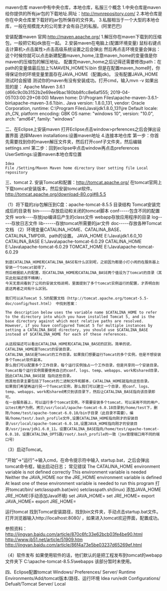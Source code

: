 
maven仓库
maven中有中央仓库，本地仓库，私服三个概念
	1.中央仓库是maven给你提供的所有jar包的下载地址.网址：http://mvnrepository.com/
	2.本地仓库是你在中央仓库里下载好的jar包所保存的文件夹。
	3.私服相当于一个大型的本地仓库，一般在规模庞大的公司里才会有自己的私服。(阿里巴巴)
 
安装配置maven  官网:http://maven.apache.org/
1.解压你在maven下载到的压缩包，一般把它和jdk放在一起。
2.安装maven在电脑上(配置环境变量)
	鼠标右键点击计算机>点击属性>点击高级系统设置之后会弹出
	然后再点击环境变量会弹出：                                           
	这个时候你就可以点击新建配置maven_home,注意maven_home的变量值是你maven的压缩包的解压地址。
	配置完maven_home之后记得还需要修改path：在path的变量值最后加上%MAVEN_HOME%\bin
	但是在配置maven_home时，你得保证你的环境变量里面存在JAVA_HOME（配置jdk)。
	没有配置JAVA_HOME测试时会报错
	测试你的maven有没有安装成功。打开cmd，输入mvn -v
	如果出现的是：
		Apache Maven 3.6.1 (d66c9c0b3152b2e69ee9bac180bb8fcc8e6af555; 2019-04-05T03:00:29+08:00)
		Maven home: D:\Program Files\apache-maven-3.6.1-bin\apache-maven-3.6.1\bin\..
		Java version: 1.8.0_131, vendor: Oracle Corporation, runtime: C:\Program Files\Java\jdk1.8.0_131\jre
		Default locale: zh_CN, platform encoding: GBK
		OS name: "windows 10", version: "10.0", arch: "amd64", family: "windows"

二、在Eclipse上安装maven
	打开Eclipse点击window>prferences之后会弹出设置界面
	选择Maven
		installations:设置maven地址
	4.连接本地仓库
	第一步：你首先需要找到你的maven解压文件夹，然后打开conf子文件夹，然后编辑settings.xml
	第二步：回到eclipse中点击window再点击preferences                                         
	UserSettings:设置maven本地仓库位置
	
	Idea 
	File /Setting/Maven Maven home directory User setting file Local repository

三、tomcat
2. 安装Tomcat和配置：http://tomcat.apache.org/
在tomcat官网上下载tomcat安装版本，然后安装tomcat软件。http://tomcat.apache.org/download-80.cgi#8.5.5

（1）将下载的zip包解压到C盘：apache-tomcat-8.5.5
	目录结构
		Tomcat安装完成后的目录有
		bin------存放启动和关闭的tomcat脚本
		conf-----包含不同的配置文件
		work----存放jsp编译后产生的class文件
		webapp存放应用程序的目录
		log-----存放日志文件
		lib------存放tomcat所需要的jar文件
		doc-----存放各种Tomcat文档
（2）环境变量CATALINA_HOME、CATALINA_BASE、CATALINA_TMPDIR、path的设置。
		JAVA_HOME            E:\Java\jdk1.6.0_10
		CATALINA_BASE        E:\Java\apache-tomcat-6.0.29
		CATALINA_HOME        E:\Java\apache-tomcat-6.0.29
		TOMCAT_HOME          E:\Java\apache-tomcat-6.0.29


	到底CATALINA_HOME和CATALINA_BASE有什么区别呢，之前因为都是小打小闹的在服务器上安装一个tomcat就得了，
	然后根据前人的配置，将CATALINA_HOME和CATALINA_BASE两个值设为了tomcat的目录（其实此处描述很不精确），
	今天无意间看到了公司的安装文档说明，里面提到了多个tomcat实例运行的配置，才弄明白到底这两者之间有什么区别。

	我们可以从Tomcat 5.5的配置文档（http://tomcat.apache.org/tomcat-5.5-doc/config/host.html） 中找到答案：

	The description below uses the variable name $CATALINA_HOME to refer to the directory into which you have installed Tomcat 5, and is the base directory against which most relative paths are resolved. However, if you have configured Tomcat 5 for multiple instances by setting a CATALINA_BASE directory, you should use $CATALINA_BASE instead of $CATALINA_HOME for each of these references.

	从这段描述可以看出CATALINA_HOME和CATALINA_BASE的区别。简单的说，CATALINA_HOME是Tomcat的安装目录，
	CATALINA_BASE是Tomcat的工作目录。如果我们想要运行Tomcat的多个实例，但是不想安装多个Tomcat软件副本。
	那么我们可以配置多个工作目录，每个运行实例独占一个工作目录，但是共享同一个安装目录。
	Tomcat每个运行实例需要使用自己的conf、logs、temp、webapps、work和shared目录，因此CATALINA_BASE就 指向这些目录。 
	而其他目录主要包括了Tomcat的二进制文件和脚本，CATALINA_HOME就指向这些目录。
	如果我们希望再运行另一个Tomcat实例，那么我们可以建立一个目录，把conf、logs、temp、webapps、work和shared拷贝到该目录下，然后让CATALINA_BASE指向该目录即可。
	在一台服务器上，可以运行多个tomcat实例，不需要安装多个tomcat，可以采用不同的用户，以test用户为例，拷贝/usr/local/apache-tomcat-6.0.18目录到/home/test下，删除/home/test/apache-tomcat-6.0.18/bin子目录（此目录不需要），编辑/home/test/.bash_profile文件,设置CATALINA_HOME指向刚才的安装目录/usr/local/apache-tomcat-6.0.18,设置JAVA_HOME指向刚才的安装目录/usr/java/jdk1.6.0_11。设置CATALINA_BASE指向/home/test/apache-tomcat-6.0.18，设置CATALINA_OPTS跟/root/.bash_profile的一致（jmx管理端口用不同的端口号）

（3）启动Tomcat。

“开始”->“运行”->输入cmd，在命令提示符中输入 startup.bat，之后会弹出tomcat命令框，输出启动日志；
常见错误
	The CATALINA_HOME environment variable is not defined correctly This environment variable is needed 
	Neither the JAVA_HOME nor the JRE_HOME environment variable is defined
	At least one of these environment variable is needed to run this program
	打开tomcat/bin/ setclasspath.bat(win) setclasspath.sh(linux) 
	添加JAVA_HOME JRE_HOME(手动添加Java环境)
	set JAVA_HOME=
	set JRE_HOME=
	export JAVA_HOME=
	export JRE_HOME=

运行tomcat
	找到Tomcat安装路径，找到bin文件夹，手动点击startup.bat文件。
	打开浏览器输入http://localhost:8080/ ，如果进入tomcat欢迎界面，配置成功。

参照资料：
http://jingyan.baidu.com/article/870c6fc33e62bcb03fe4be90.html
http://www.jb51.net/article/51909.htm
http://jingyan.baidu.com/article/86f4a73e5be03237d65269ef.html

（4）软件发布
如果使用软件的话，他们默认的是把工程发布到tomcat的webapp文件夹下
C:\apache-tomcat-8.5.5\webapps
该部分暂时未使用。

四、Eclipse配置tomcat
	Windows/ Preferences/ Server/ Runtime Environments/Add/tomcat版本/路径、运行环境
	Idea
	run/edit Configurations/ Defualt/Tomcat Server/ Local